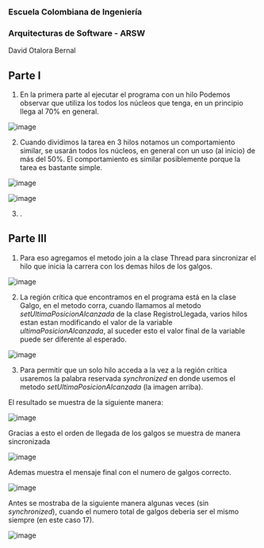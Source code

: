 ### Escuela Colombiana de Ingeniería
### Arquitecturas de Software - ARSW
David Otalora Bernal

## Parte I

1)	En la primera parte al ejecutar el programa con un hilo Podemos observar que utiliza los todos los núcleos que tenga, en un principio llega al 70% en general.

![image](https://user-images.githubusercontent.com/46855679/185171795-c59e8148-95ab-4eac-aa10-a48ee0a5bd4c.png)

2)	Cuando dividimos la tarea en 3 hilos notamos un comportamiento similar, se usarán todos los núcleos, en general con un uso (al inicio) de más del 50%. El comportamiento es similar posiblemente porque la tarea es bastante simple.

![image](https://user-images.githubusercontent.com/46855679/185171841-3658bb3c-894e-4e96-87ff-f86259199d9b.png)

![image](https://user-images.githubusercontent.com/46855679/185171932-f054f3be-3b31-4d44-8bcd-999ba1c9ce50.png)

 
3)	.

## Parte III

1. Para eso agregamos el metodo join a la clase Thread para sincronizar el hilo que inicia la carrera con los demas hilos de los galgos.

![image](https://user-images.githubusercontent.com/46855679/185807792-9ff97e69-72d8-48bb-8231-f2efb12d8785.png)

2. La región crítica que encontramos en el programa está en la clase Galgo, en el metodo corra, cuando llamamos al metodo *setUltimaPosicionAlcanzada* de la clase RegistroLlegada, varios hilos estan estan modificando el valor de la variable *ultimaPosicionAlcanzada*, al suceder esto el valor final de la variable puede ser diferente al esperado.

![image](https://user-images.githubusercontent.com/46855679/185807798-0b282618-8f70-4ec1-b8ca-fb9469825527.png)

3. Para permitir que un solo hilo acceda a la vez a la región crítica usaremos la palabra reservada *synchronized* en donde usemos el metodo *setUltimaPosicionAlcanzada* (la imagen arriba).

El resultado se muestra de la siguiente manera:

![image](https://user-images.githubusercontent.com/46855679/185807839-b96acde7-50b0-4fee-a3ce-e257a0798849.png)

Gracias a esto el orden de llegada de los galgos se muestra de manera sincronizada

![image](https://user-images.githubusercontent.com/46855679/185807859-16edf04e-de9c-4103-ac42-13697c98bf6c.png)

Ademas muestra el mensaje final con el numero de galgos correcto.

![image](https://user-images.githubusercontent.com/46855679/185807928-041755e3-b768-4b6d-896a-d3dcfe429e80.png)

Antes se mostraba de la siguiente manera algunas veces (sin *synchronized*), cuando el numero total de galgos deberia ser el mismo siempre (en este caso 17).

![image](https://user-images.githubusercontent.com/46855679/185807864-88d21dc3-acea-4e03-ac49-c4c117c43a14.png)
